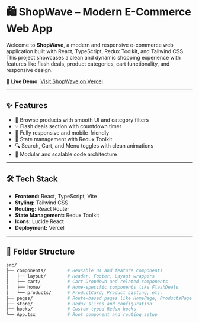 # 🛍️ ShopWave – Modern E-Commerce Web App

Welcome to **ShopWave**, a modern and responsive e-commerce web application built with React, TypeScript, Redux Toolkit, and Tailwind CSS. This project showcases a clean and dynamic shopping experience with features like flash deals, product categories, cart functionality, and responsive design.

🚀 **Live Demo**: [Visit ShopWave on Vercel](https://vercel.com/ankit-s-shettys-projects/shopping)

---

## ✨ Features

- 🛒 Browse products with smooth UI and category filters  
- 💡 Flash deals section with countdown timer  
- 📱 Fully responsive and mobile-friendly  
- 🧠 State management with Redux Toolkit  
- 🔍 Search, Cart, and Menu toggles with clean animations  
- 🧩 Modular and scalable code architecture

---

## 🛠 Tech Stack

- **Frontend:** React, TypeScript, Vite  
- **Styling:** Tailwind CSS  
- **Routing:** React Router  
- **State Management:** Redux Toolkit  
- **Icons:** Lucide React  
- **Deployment:** Vercel

---

## 📂 Folder Structure

```bash
src/
├── components/        # Reusable UI and feature components
│   ├── layout/        # Header, Footer, Layout wrappers
│   ├── cart/          # Cart Dropdown and related components
│   ├── home/          # Home-specific components like FlashDeals
│   └── products/      # ProductCard, Product Listing, etc.
├── pages/             # Route-based pages like HomePage, ProductsPage
├── store/             # Redux slices and configuration
├── hooks/             # Custom typed Redux hooks
└── App.tsx            # Root component and routing setup
